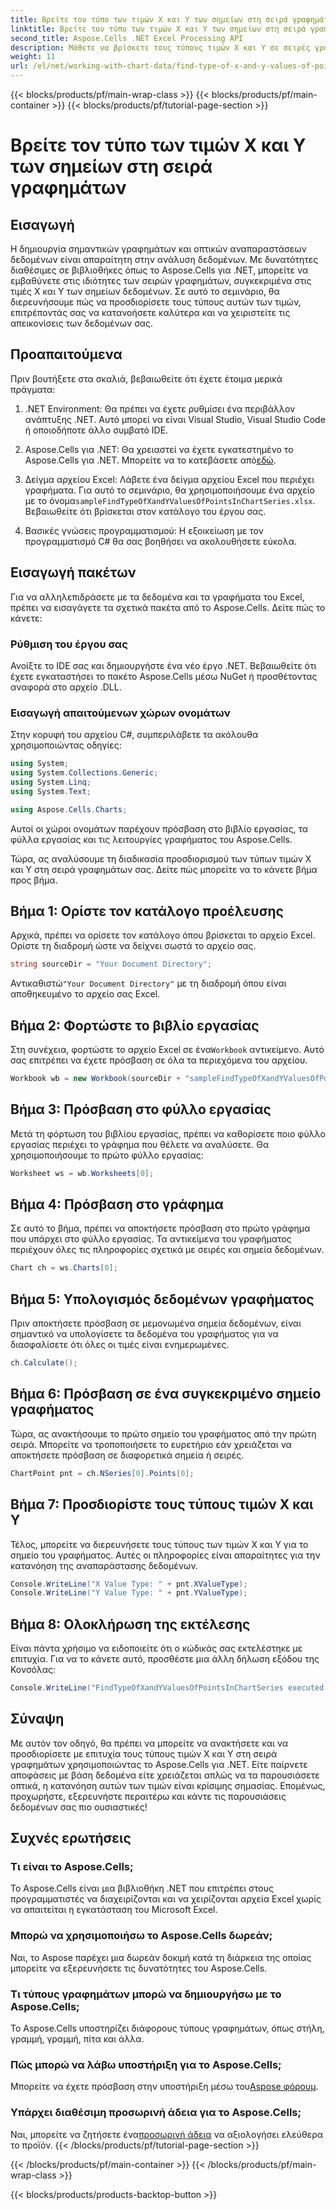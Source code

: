 ```yaml
---
title: Βρείτε τον τύπο των τιμών X και Y των σημείων στη σειρά γραφημάτων
linktitle: Βρείτε τον τύπο των τιμών X και Y των σημείων στη σειρά γραφημάτων
second_title: Aspose.Cells .NET Excel Processing API
description: Μάθετε να βρίσκετε τους τύπους τιμών X και Y σε σειρές γραφημάτων χρησιμοποιώντας το Aspose.Cells για .NET με αυτόν τον λεπτομερή, εύκολο στην παρακολούθηση οδηγό.
weight: 11
url: /el/net/working-with-chart-data/find-type-of-x-and-y-values-of-points-in-chart-series/
---
```


{{< blocks/products/pf/main-wrap-class >}}
{{< blocks/products/pf/main-container >}}
{{< blocks/products/pf/tutorial-page-section >}}

# Βρείτε τον τύπο των τιμών X και Y των σημείων στη σειρά γραφημάτων

## Εισαγωγή

Η δημιουργία σημαντικών γραφημάτων και οπτικών αναπαραστάσεων δεδομένων είναι απαραίτητη στην ανάλυση δεδομένων. Με δυνατότητες διαθέσιμες σε βιβλιοθήκες όπως το Aspose.Cells για .NET, μπορείτε να εμβαθύνετε στις ιδιότητες των σειρών γραφημάτων, συγκεκριμένα στις τιμές X και Y των σημείων δεδομένων. Σε αυτό το σεμινάριο, θα διερευνήσουμε πώς να προσδιορίσετε τους τύπους αυτών των τιμών, επιτρέποντάς σας να κατανοήσετε καλύτερα και να χειριστείτε τις απεικονίσεις των δεδομένων σας.

## Προαπαιτούμενα

Πριν βουτήξετε στα σκαλιά, βεβαιωθείτε ότι έχετε έτοιμα μερικά πράγματα:

1. .NET Environment: Θα πρέπει να έχετε ρυθμίσει ένα περιβάλλον ανάπτυξης .NET. Αυτό μπορεί να είναι Visual Studio, Visual Studio Code ή οποιοδήποτε άλλο συμβατό IDE.
   
2.  Aspose.Cells για .NET: Θα χρειαστεί να έχετε εγκατεστημένο το Aspose.Cells για .NET. Μπορείτε να το κατεβάσετε από[εδώ](https://releases.aspose.com/cells/net/).

3.  Δείγμα αρχείου Excel: Λάβετε ένα δείγμα αρχείου Excel που περιέχει γραφήματα. Για αυτό το σεμινάριο, θα χρησιμοποιήσουμε ένα αρχείο με το όνομα`sampleFindTypeOfXandYValuesOfPointsInChartSeries.xlsx`. Βεβαιωθείτε ότι βρίσκεται στον κατάλογο του έργου σας.

4. Βασικές γνώσεις προγραμματισμού: Η εξοικείωση με τον προγραμματισμό C# θα σας βοηθήσει να ακολουθήσετε εύκολα.

## Εισαγωγή πακέτων

Για να αλληλεπιδράσετε με τα δεδομένα και τα γραφήματα του Excel, πρέπει να εισαγάγετε τα σχετικά πακέτα από το Aspose.Cells. Δείτε πώς το κάνετε:

### Ρύθμιση του έργου σας

Ανοίξτε το IDE σας και δημιουργήστε ένα νέο έργο .NET. Βεβαιωθείτε ότι έχετε εγκαταστήσει το πακέτο Aspose.Cells μέσω NuGet ή προσθέτοντας αναφορά στο αρχείο .DLL.

### Εισαγωγή απαιτούμενων χώρων ονομάτων

Στην κορυφή του αρχείου C#, συμπεριλάβετε τα ακόλουθα χρησιμοποιώντας οδηγίες:

```csharp
using System;
using System.Collections.Generic;
using System.Linq;
using System.Text;

using Aspose.Cells.Charts;
```

Αυτοί οι χώροι ονομάτων παρέχουν πρόσβαση στο βιβλίο εργασίας, τα φύλλα εργασίας και τις λειτουργίες γραφήματος του Aspose.Cells.

Τώρα, ας αναλύσουμε τη διαδικασία προσδιορισμού των τύπων τιμών X και Y στη σειρά γραφημάτων σας. Δείτε πώς μπορείτε να το κάνετε βήμα προς βήμα.

## Βήμα 1: Ορίστε τον κατάλογο προέλευσης

Αρχικά, πρέπει να ορίσετε τον κατάλογο όπου βρίσκεται το αρχείο Excel. Ορίστε τη διαδρομή ώστε να δείχνει σωστά το αρχείο σας.

```csharp
string sourceDir = "Your Document Directory";
```

 Αντικαθιστώ`"Your Document Directory"` με τη διαδρομή όπου είναι αποθηκευμένο το αρχείο σας Excel.

## Βήμα 2: Φορτώστε το βιβλίο εργασίας

 Στη συνέχεια, φορτώστε το αρχείο Excel σε ένα`Workbook` αντικείμενο. Αυτό σας επιτρέπει να έχετε πρόσβαση σε όλα τα περιεχόμενα του αρχείου.

```csharp
Workbook wb = new Workbook(sourceDir + "sampleFindTypeOfXandYValuesOfPointsInChartSeries.xlsx");
```

## Βήμα 3: Πρόσβαση στο φύλλο εργασίας

Μετά τη φόρτωση του βιβλίου εργασίας, πρέπει να καθορίσετε ποιο φύλλο εργασίας περιέχει το γράφημα που θέλετε να αναλύσετε. Θα χρησιμοποιήσουμε το πρώτο φύλλο εργασίας:

```csharp
Worksheet ws = wb.Worksheets[0];
```

## Βήμα 4: Πρόσβαση στο γράφημα

Σε αυτό το βήμα, πρέπει να αποκτήσετε πρόσβαση στο πρώτο γράφημα που υπάρχει στο φύλλο εργασίας. Τα αντικείμενα του γραφήματος περιέχουν όλες τις πληροφορίες σχετικά με σειρές και σημεία δεδομένων.

```csharp
Chart ch = ws.Charts[0];
```

## Βήμα 5: Υπολογισμός δεδομένων γραφήματος

Πριν αποκτήσετε πρόσβαση σε μεμονωμένα σημεία δεδομένων, είναι σημαντικό να υπολογίσετε τα δεδομένα του γραφήματος για να διασφαλίσετε ότι όλες οι τιμές είναι ενημερωμένες.

```csharp
ch.Calculate();
```

## Βήμα 6: Πρόσβαση σε ένα συγκεκριμένο σημείο γραφήματος

Τώρα, ας ανακτήσουμε το πρώτο σημείο του γραφήματος από την πρώτη σειρά. Μπορείτε να τροποποιήσετε το ευρετήριο εάν χρειάζεται να αποκτήσετε πρόσβαση σε διαφορετικά σημεία ή σειρές.

```csharp
ChartPoint pnt = ch.NSeries[0].Points[0];
```

## Βήμα 7: Προσδιορίστε τους τύπους τιμών X και Y

Τέλος, μπορείτε να διερευνήσετε τους τύπους των τιμών X και Y για το σημείο του γραφήματος. Αυτές οι πληροφορίες είναι απαραίτητες για την κατανόηση της αναπαράστασης δεδομένων.

```csharp
Console.WriteLine("X Value Type: " + pnt.XValueType);
Console.WriteLine("Y Value Type: " + pnt.YValueType);
```

## Βήμα 8: Ολοκλήρωση της εκτέλεσης

Είναι πάντα χρήσιμο να ειδοποιείτε ότι ο κώδικάς σας εκτελέστηκε με επιτυχία. Για να το κάνετε αυτό, προσθέστε μια άλλη δήλωση εξόδου της Κονσόλας:

```csharp
Console.WriteLine("FindTypeOfXandYValuesOfPointsInChartSeries executed successfully.");
```

## Σύναψη

Με αυτόν τον οδηγό, θα πρέπει να μπορείτε να ανακτήσετε και να προσδιορίσετε με επιτυχία τους τύπους τιμών X και Y στη σειρά γραφημάτων χρησιμοποιώντας το Aspose.Cells για .NET. Είτε παίρνετε αποφάσεις με βάση δεδομένα είτε χρειάζεται απλώς να τα παρουσιάσετε οπτικά, η κατανόηση αυτών των τιμών είναι κρίσιμης σημασίας. Επομένως, προχωρήστε, εξερευνήστε περαιτέρω και κάντε τις παρουσιάσεις δεδομένων σας πιο ουσιαστικές!

## Συχνές ερωτήσεις

### Τι είναι το Aspose.Cells;
Το Aspose.Cells είναι μια βιβλιοθήκη .NET που επιτρέπει στους προγραμματιστές να διαχειρίζονται και να χειρίζονται αρχεία Excel χωρίς να απαιτείται η εγκατάσταση του Microsoft Excel.

### Μπορώ να χρησιμοποιήσω το Aspose.Cells δωρεάν;
Ναι, το Aspose παρέχει μια δωρεάν δοκιμή κατά τη διάρκεια της οποίας μπορείτε να εξερευνήσετε τις δυνατότητες του Aspose.Cells.

### Τι τύπους γραφημάτων μπορώ να δημιουργήσω με το Aspose.Cells;
Το Aspose.Cells υποστηρίζει διάφορους τύπους γραφημάτων, όπως στήλη, γραμμή, γραμμή, πίτα και άλλα.

### Πώς μπορώ να λάβω υποστήριξη για το Aspose.Cells;
 Μπορείτε να έχετε πρόσβαση στην υποστήριξη μέσω του[Aspose φόρουμ](https://forum.aspose.com/c/cells/9).

### Υπάρχει διαθέσιμη προσωρινή άδεια για το Aspose.Cells;
 Ναι, μπορείτε να ζητήσετε ένα[προσωρινή άδεια](https://purchase.aspose.com/temporary-license/) να αξιολογήσει ελεύθερα το προϊόν.
{{< /blocks/products/pf/tutorial-page-section >}}

{{< /blocks/products/pf/main-container >}}
{{< /blocks/products/pf/main-wrap-class >}}

{{< blocks/products/products-backtop-button >}}
